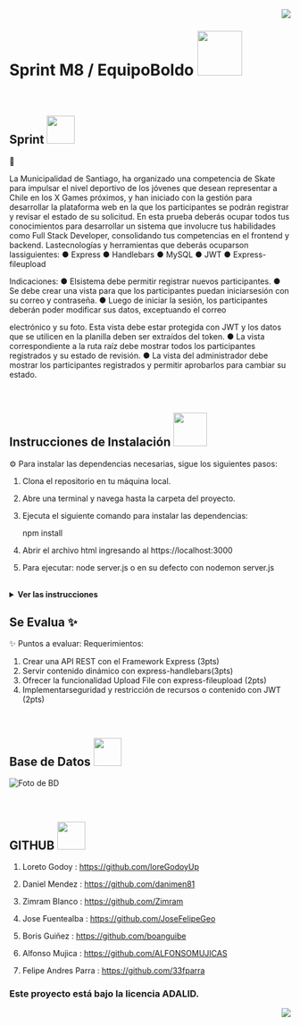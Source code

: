 <img src="public/images/boldoMedio.png" align="right" />
 <h1 align= left ><b>Sprint M8 / EquipoBoldo</b> <img src = "https://media.giphy.com/media/gF2m2JOyGReppog8hU/giphy.gif" width = 80px></h1>

<br>

<h2><b>Sprint</b> <img src ="https://media.giphy.com/media/RIGGWvHpHhtQqJN8Hx/giphy.gif" width = 50px></h2>

📝 

La Municipalidad de Santiago, ha organizado una competencia de Skate para impulsar el nivel deportivo de los
jóvenes que desean representar a Chile en los X Games próximos, y han iniciado con la gestión para desarrollar la
plataforma web en la que los participantes se podrán registrar y revisar el estado de su solicitud.
En esta prueba deberás ocupar todos tus conocimientos para desarrollar un sistema que involucre tus habilidades
como Full Stack Developer, consolidando tus competencias en el frontend y backend.
Lastecnologías y herramientas que deberás ocuparson lassiguientes:
● Express
● Handlebars
● MySQL
● JWT
● Express-fileupload

Indicaciones:
● Elsistema debe permitir registrar nuevos participantes.
● Se debe crear una vista para que los participantes puedan iniciarsesión con su correo y contraseña.
● Luego de iniciar la sesión, los participantes deberán poder modificar sus datos, exceptuando el correo

electrónico y su foto. Esta vista debe estar protegida con JWT y los datos que se utilicen en la planilla deben
ser extraídos del token.
● La vista correspondiente a la ruta raíz debe mostrar todos los participantes registrados y su estado de
revisión.
● La vista del administrador debe mostrar los participantes registrados y permitir aprobarlos para cambiar su
estado.

<br>

<h2><b>Instrucciones de Instalación</b> <img src = "https://media.giphy.com/media/3WZJkScSyfYVl7mGLd/giphy.gif" width = 60px></h2> 

⚙️ Para instalar las dependencias necesarias, sigue los siguientes pasos:

1. Clona el repositorio en tu máquina local.
2. Abre una terminal y navega hasta la carpeta del proyecto.
3. Ejecuta el siguiente comando para instalar las dependencias:

   npm install

4. Abrir el archivo html ingresando al https://localhost:3000
5. Para ejecutar: node server.js o en su defecto con nodemon server.js


<br>

<details> <img src = "https://media.giphy.com/media/v1.Y2lkPTc5MGI3NjExcTFtdWgyMmFrcHd4NjhuZWJ4aDJpcTlkbWlyNGQ4dDJwa2ZwZmptcSZlcD12MV9pbnRlcm5hbF9naWZfYnlfaWQmY3Q9cw/B4AgroOi1LkdPxMllY/giphy.gif" width = 50px> <summary><b>Ver las instrucciones</b></summary> 


1. Instalar las dependencias:

   ```sh
   npm install
   ```

2. En el caso de no poder instalar las dependencias:

   ```sh
   npm install --force
   ```

3. Las librerias que estamos ocupando `package.json`:

    ````sh
    ... 
    "name": "helpers",
    "version": "1.0.0",
    "description": "",
    "main": "index.js",
    + "type": "module",
    "scripts": {
    "test": "echo \"Error: no test specified\" && exit 1"
    },
    "author": "",
    "license": "ISC",
    "dependencies": {
    "dotenv": "^16.3.1",
    "express": "^4.18.2",
    "express-fileupload": "^1.4.0",
    "express-handlebars": "^6.0.6",
    "express-session": "^1.17.3",
    "jsonwebtoken": "^8.5.1",
    "jwk": "^0.0.2",
    "pg": "^8.11.3",
    "uuid": "^8.3.2"
    }
    ````

 
</details>

## Se Evalua :sparkles:

✨ Puntos a evaluar:
Requerimientos:
1. Crear una API REST con el Framework Express (3pts)
2. Servir contenido dinámico con express-handlebars(3pts)
3. Ofrecer la funcionalidad Upload File con express-fileupload (2pts)
4. Implementarseguridad y restricción de recursos o contenido con JWT (2pts) 


<br>

<h2><b>Base de Datos</b> <img src ="https://media.giphy.com/media/EK5nB6wQKKN86j7GWx/giphy.gif" width = 50px></h2>

![Foto de BD]()

<br>

<h2><b>GITHUB</b> <img src ="https://media.giphy.com/media/WZAQgT7E0NBfYnvL1C/giphy.gif" width = 50px></h2>

1. Loreto Godoy : https://github.com/loreGodoyUp

2. Daniel Mendez : https://github.com/danimen81

3. Zimram Blanco : https://github.com/Zimram

4. Jose Fuentealba : https://github.com/JoseFelipeGeo

5. Boris Guiñez : https://github.com/boanguibe

6. Alfonso Mujica : https://github.com/ALFONSOMUJICAS

7. Felipe Andres Parra : https://github.com/33fparra


### Este proyecto está bajo la licencia ADALID.
<img src="public/images/boldoMedio.png" align="right" />

